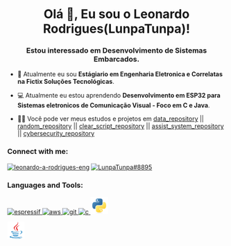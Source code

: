 <h1 align="center">Olá 👋, Eu sou o Leonardo Rodrigues(LunpaTunpa)!</h1>
<h3 align="center">Estou interessado em Desenvolvimento de Sistemas Embarcados.</h3>

- 💼 Atualmente eu sou **Estágiario em Engenharia Eletronica e Correlatas na Fictix Soluções Tecnológicas**.
- 💻 Atualmente eu estou aprendendo **Desenvolvimento em ESP32 para Sistemas eletronicos de Comunicação Visual - Foco em C e Java**.

- 👨‍💻 Você pode ver meus estudos e projetos em [data_repository](https://github.com/LunpaTunpa/data_repository) || [random_repository](https://github.com/LunpaTunpa/Portfolio) || [clear_script_repository](https://github.com/LunpaTunpa/clear_script_repository) || [assist_system_repository](https://github.com/LunpaTunpa/assist_system) || [cybersecurity_repository](https://github.com/LunpaTunpa/cybersecurity_repository)

<h3 align="left">Connect with me:</h3>
<p align="left">
<a href="https://www.linkedin.com/in/leonardorodriguesti/" target="blank"><img align="center" src="https://raw.githubusercontent.com/rahuldkjain/github-profile-readme-generator/master/src/images/icons/Social/linked-in-alt.svg" alt="leonardo-a-rodrigues-eng" height="30" width="40" /></a>
<a href="" target="blank"><img align="center" src="https://raw.githubusercontent.com/rahuldkjain/github-profile-readme-generator/master/src/images/icons/Social/discord.svg" alt="LunpaTunpa#8895" height="30" width="40" /></a>
</p>

<h3 align="left">Languages and Tools:</h3>
<p align="left"> <a href="https://www.espressif.com/" target="_blank" rel="noreferrer"> <img src="https://cdn.worldvectorlogo.com/logos/espressif-systems.svg" alt="espressif" width="40" height="40"/> </a> </a> <a href="https://aws.amazon.com/pt/" target="_blank" rel="noreferrer"> <img src="https://kineticit.com.au/wp-content/uploads/2022/10/AWS_logo.png" alt="aws" width="40" height="40"/> </a> <a href="https://git-scm.com/" target="_blank" rel="noreferrer"> <img src="https://avatars.githubusercontent.com/u/18133?s=280&v=4" alt="git" width="40" height="40"/> </a> <a href="https://www.w3schools.com/c/" target="_blank" rel="noreferrer"> <img src="https://upload.wikimedia.org/wikipedia/commons/thumb/3/35/The_C_Programming_Language_logo.svg/250px-The_C_Programming_Language_logo.svg.png" alt="c" width="40" height="40"/> </a> <a href="https://www.python.org" target="_blank" rel="noreferrer"> <img src="https://raw.githubusercontent.com/devicons/devicon/master/icons/python/python-original.svg" alt="python" width="40" height="40"/> </p>
<a href="https://dev.java/" target="_blank" rel="noreferrer"> <img src="https://raw.githubusercontent.com/devicons/devicon/master/icons/java/java-original.svg" alt="java" width="40" height="40"/> </p>

